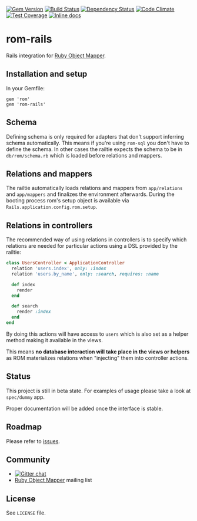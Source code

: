 [![Gem Version](https://badge.fury.io/rb/rom-rails.svg)][gem]
[![Build Status](https://travis-ci.org/rom-rb/rom-rails.svg?branch=master)][travis]
[![Dependency Status](https://gemnasium.com/rom-rb/rom-rails.png)][gemnasium]
[![Code Climate](https://codeclimate.com/github/rom-rb/rom-rails/badges/gpa.svg)][codeclimate]
[![Test Coverage](https://codeclimate.com/github/rom-rb/rom-rails/badges/coverage.svg)][codeclimate]
[![Inline docs](http://inch-ci.org/github/rom-rb/rom-rails.svg?branch=master)][inchpages]

[gem]: https://rubygems.org/gems/rom-rails
[travis]: https://travis-ci.org/rom-rb/rom-rails
[gemnasium]: https://gemnasium.com/rom-rb/rom-rails
[codeclimate]: https://codeclimate.com/github/rom-rb/rom-rails
[coveralls]: https://coveralls.io/r/rom-rb/rom-rails
[inchpages]: http://inch-ci.org/github/rom-rb/rom-rails

# rom-rails

Rails integration for [Ruby Object Mapper](https://github.com/rom-rb/rom).

## Installation and setup

In your Gemfile:

```
gem 'rom'
gem 'rom-rails'
```

## Schema

Defining schema is only required for adapters that don't support inferring schema
automatically. This means if you're using `rom-sql` you don't have to define the schema.
In other cases the railtie expects the schema to be in `db/rom/schema.rb` which
is loaded before relations and mappers.

## Relations and mappers

The railtie automatically loads relations and mappers from `app/relations` and
`app/mappers` and finalizes the environment afterwards. During the booting process
rom's setup object is available via `Rails.application.config.rom.setup`.

## Relations in controllers

The recommended way of using relations in controllers is to specify which relations
are needed for particular actions using a DSL provided by the railtie:

``` ruby
class UsersController < ApplicationController
  relation 'users.index', only: :index
  relation 'users.by_name', only: :search, requires: :name

  def index
    render
  end

  def search
    render :index
  end
end
```

By doing this actions will have access to `users` which is also set as a helper
method making it available in the views.

This means **no database interaction will take place in the views or helpers**
as ROM materializes relations when "injecting" them into controller actions.

## Status

This project is still in beta state. For examples of usage please take a look
at `spec/dummy` app.

Proper documentation will be added once the interface is stable.

## Roadmap

Please refer to [issues](https://github.com/rom-rb/rom-rails/issues).

## Community

* [![Gitter chat](https://badges.gitter.im/rom-rb/chat.png)](https://gitter.im/rom-rb/chat)
* [Ruby Object Mapper](https://groups.google.com/forum/#!forum/rom-rb) mailing list

## License

See `LICENSE` file.
